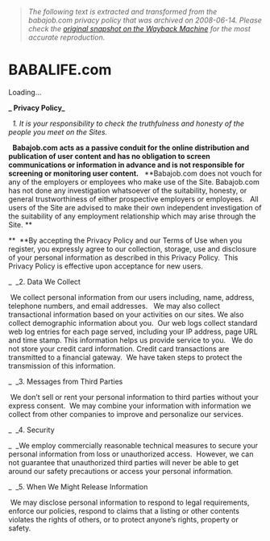 > *The following text is extracted and transformed from the babajob.com privacy policy that was archived on 2008-06-14. Please check the [original snapshot on the Wayback Machine](https://web.archive.org/web/20080614234849id_/http%3A//babajob.com/privacy.htm) for the most accurate reproduction.*

# BABALIFE.com

Loading...

**_ Privacy Policy_**

  _1\. It is your responsibility to check the truthfulness and honesty of the people you meet on the Sites._

  **Babajob.com acts as a passive conduit for the online distribution and publication of user content and has no obligation to screen communications or information in advance and is not responsible for screening or monitoring user content.**   **Babajob.com does not vouch for any of the employers or employees who make use of the Site. Babajob.com has not done any investigation whatsoever of the suitability, honesty, or general trustworthiness of either prospective employers or employees.   All users of the Site are advised to make their own independent investigation of the suitability of any employment relationship which may arise through the Site. **

**  **By accepting the Privacy Policy and our Terms of Use when you register, you expressly agree to our collection, storage, use and disclosure of your personal information as described in this Privacy Policy.  This Privacy Policy is effective upon acceptance for new users.

_  _2\. Data We Collect

 We collect personal information from our users including, name, address, telephone numbers, and email addresses.   We may also collect transactional information based on your activities on our sites. We also collect demographic information about you.  Our web logs collect standard web log entries for each page served, including your IP address, page URL and time stamp. This information helps us provide service to you.   We do not store your credit card information. Credit card transactions are transmitted to a financial gateway.  We have taken steps to protect the transmission of this information. 

_  _3\. Messages from Third Parties

 We don’t sell or rent your personal information to third parties without your express consent.  We may combine your information with information we collect from other companies to improve and personalize our services.

_  _4\. Security

_  _We employ commercially reasonable technical measures to secure your personal information from loss or unauthorized access.  However, we can not guarantee that unauthorized third parties will never be able to get around our safety precautions or access your personal information.

_  _5\. When We Might Release Information

 We may disclose personal information to respond to legal requirements, enforce our policies, respond to claims that a listing or other contents violates the rights of others, or to protect anyone’s rights, property or safety. 
